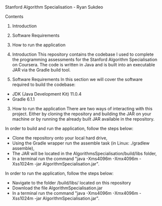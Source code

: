 Stanford Algorithm Specialisation - Ryan Sukdeo

Contents
1) Introduction
2) Software Requirements
3) How to run the application

1) Introduction
This repository contains the codebase I used to complete the programming assessments for the Stanford Algorithm Specialisation on Coursera. The code is written in Java and is built into an executable JAR via the Gradle build tool.

2) Software Requirements
In this section we will cover the software required to build the codebase:
  - JDK (Java Development Kit) 11.0.4
  - Gradle 6.1.1

3) How to run the application
There are two ways of interacting with this project. Either by cloning the repository and building the JAR on your machine or by running the already built JAR available in the repository.

In order to build and run the application, follow the steps below:
  - Clone the repository onto your local hard drive,
  - Using the Gradle wrapper run the assemble task (in Linux: ./gradlew assemble),
  - The JAR will be located in the AlgorithmsSpecialisation/build/libs folder,
  - In a terminal run the command "java -Xms4096m -Xmx4096m -Xss1024m -jar AlgorithmSpecialisation.jar".

In order to run the application, follow the steps below:
  - Navigate to the folder /build/libs/ located on this repository
  - Download the file AlgorithmSpecialisation.jar
  - In a terminal run the command "java -Xms4096m -Xmx4096m -Xss1024m -jar AlgorithmSpecialisation.jar".
  
